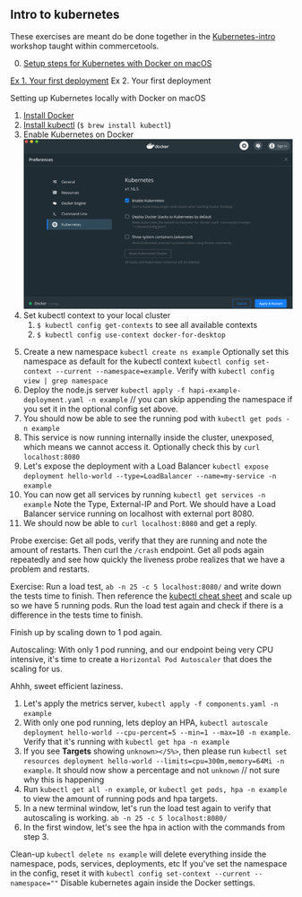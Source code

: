 ## Intro to kubernetes

These exercises are meant do be done together in the [Kubernetes-intro](https://docs.google.com/presentation/d/1CdOHlNCrf3q8y5Sxl8WBrRLKWQusdzt4LnKrH1h2-eE) workshop taught within commercetools.

0. [Setup steps for Kubernetes with Docker on macOS](./SETUP.md)

[Ex 1. Your first deployment](./E)
Ex 2. Your first deployment

Setting up Kubernetes locally with Docker on macOS

1. [Install Docker](https://docs.docker.com/docker-for-mac/install/)
2. [Install kubectl](https://kubernetes.io/docs/tasks/tools/install-kubectl/#install-kubectl-on-macos) (`$ brew install kubectl`)
3. Enable Kubernetes on Docker
   ![Enable k8s on Docker](./enable_kubernetes_on_docker.png)
4. Set kubectl context to your local cluster
   1. `$ kubectl config get-contexts` to see all available contexts
   2. `$ kubectl config use-context docker-for-desktop`

5) Create a new namespace `kubectl create ns example`
   Optionally set this namespace as default for the kubectl context `kubectl config set-context --current --namespace=example`. Verify with `kubectl config view | grep namespace`
6) Deploy the node.js server `kubectl apply -f hapi-example-deployment.yaml -n example` // you can skip appending the namespace if you set it in the optional config set above.
7) You should now be able to see the running pod with `kubectl get pods -n example`
8) This service is now running internally inside the cluster, unexposed, which means we cannot access it.
   Optionally check this by `curl localhost:8080`
9) Let's expose the deployment with a Load Balancer `kubectl expose deployment hello-world --type=LoadBalancer --name=my-service -n example`
10) You can now get all services by running `kubectl get services -n example`
    Note the Type, External-IP and Port. We should have a Load Balancer service running on localhost with external port 8080.
11) We should now be able to `curl localhost:8080` and get a reply.

Probe exercise: Get all pods, verify that they are running and note the amount of restarts. Then curl the `/crash` endpoint. Get all pods again repeatedly and see how quickly the liveness probe realizes that we have a problem and restarts.

Exercise: Run a load test, `ab -n 25 -c 5 localhost:8080/` and write down the tests time to finish. Then reference the [kubectl cheat sheet](https://kubernetes.io/docs/reference/kubectl/cheatsheet/) and scale up so we have 5 running pods. Run the load test again and check if there is a difference in the tests time to finish.

Finish up by scaling down to 1 pod again.

Autoscaling:
With only 1 pod running, and our endpoint being very CPU intensive, it's time to create a `Horizontal Pod Autoscaler` that does the scaling for us.

Ahhh, sweet efficient laziness.

1. Let's apply the metrics server, `kubectl apply -f components.yaml -n example`
2. With only one pod running, lets deploy an HPA, `kubectl autoscale deployment hello-world --cpu-percent=5 --min=1 --max=10 -n example`. Verify that it's running with `kubectl get hpa -n example`
3. If you see **Targets** showing `unknown></5%>`, then please run `kubectl set resources deployment hello-world --limits=cpu=300m,memory=64Mi -n example`. It should now show a percentage and not `unknown` // not sure why this is happening
4. Run `kubectl get all -n example`, or `kubectl get pods, hpa -n example` to view the amount of running pods and hpa targets.
5. In a new terminal window, let's run the load test again to verify that autoscaling is working. `ab -n 25 -c 5 localhost:8080/`
6. In the first window, let's see the hpa in action with the commands from step 3.

Clean-up
`kubectl delete ns example` will delete everything inside the namespace, pods, services, deployments, etc
If you've set the namespace in the config, reset it with `kubectl config set-context --current --namespace=""`
Disable kubernetes again inside the Docker settings.
